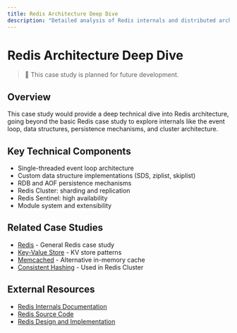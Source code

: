 ```yaml
---
title: Redis Architecture Deep Dive
description: "Detailed analysis of Redis internals and distributed architecture"
---
```


# Redis Architecture Deep Dive

> 🚧 This case study is planned for future development.

## Overview
This case study would provide a deep technical dive into Redis architecture, going beyond the basic Redis case study to explore internals like the event loop, data structures, persistence mechanisms, and cluster architecture.

## Key Technical Components
- Single-threaded event loop architecture
- Custom data structure implementations (SDS, ziplist, skiplist)
- RDB and AOF persistence mechanisms
- Redis Cluster: sharding and replication
- Redis Sentinel: high availability
- Module system and extensibility

## Related Case Studies
- [Redis](./redis.md) - General Redis case study
- [Key-Value Store](./key-value-store.md) - KV store patterns
- [Memcached](./memcached.md) - Alternative in-memory cache
- [Consistent Hashing](./consistent-hashing.md) - Used in Redis Cluster

## External Resources
- [Redis Internals Documentation](https://redis.io/docs/reference/internals/)
- [Redis Source Code](https://github.com/redis/redis)
- [Redis Design and Implementation](http://redisbook.com/)